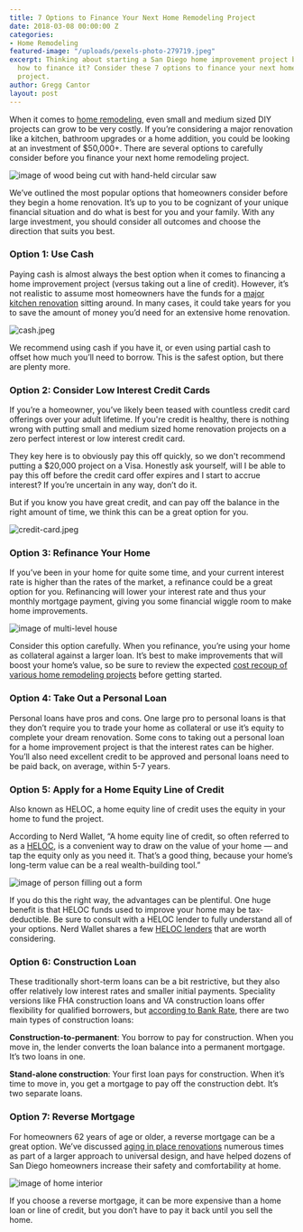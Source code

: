 ```yaml
---
title: 7 Options to Finance Your Next Home Remodeling Project
date: 2018-03-08 00:00:00 Z
categories:
- Home Remodeling
featured-image: "/uploads/pexels-photo-279719.jpeg"
excerpt: Thinking about starting a San Diego home improvement project but not sure
  how to finance it? Consider these 7 options to finance your next home remodeling
  project.
author: Gregg Cantor
layout: post
---
```


When it comes to [home remodeling](/san-diego-home-remodel-services), even small and medium sized DIY projects can grow to be very costly. If you’re considering a major renovation like a kitchen, bathroom upgrades or a home addition, you could be looking at an investment of $50,000\+. There are several options to carefully consider before you finance your next home remodeling project.

![image of wood being cut with hand-held circular saw](/uploads/saw-wood.png "Need Financing for Your Home Remodel? Try These Options Below")

We’ve outlined the most popular options that homeowners consider before they begin a home renovation. It’s up to you to be cognizant of your unique financial situation and do what is best for you and your family. With any large investment, you should consider all outcomes and choose the direction that suits you best.

### Option 1: Use Cash

Paying cash is almost always the best option when it comes to financing a home improvement project (versus taking out a line of credit). However, it’s not realistic to assume most homeowners have the funds for a [major kitchen renovation](/san-diego-kitchen-remodeling-services) sitting around. In many cases, it could take years for you to save the amount of money you’d need for an extensive home renovation.

![cash.jpeg](/uploads/cash.jpeg)

We recommend using cash if you have it, or even using partial cash to offset how much you’ll need to borrow. This is the safest option, but there are plenty more.

### Option 2: Consider Low Interest Credit Cards

If you’re a homeowner, you’ve likely been teased with countless credit card offerings over your adult lifetime. If you're credit is healthy, there is nothing wrong with putting small and medium sized home renovation projects on a zero perfect interest or low interest credit card.

They key here is to obviously pay this off quickly, so we don't recommend putting a $20,000 project on a Visa. Honestly ask yourself, will I be able to pay this off before the credit card offer expires and I start to accrue interest? If you’re uncertain in any way, don’t do it.

But if you know you have great credit, and can pay off the balance in the right amount of time, we think this can be a great option for you.

![credit-card.jpeg](/uploads/credit-card.jpeg)

### Option 3: Refinance Your Home

If you’ve been in your home for quite some time, and your current interest rate is higher than the rates of the market, a refinance could be a great option for you. Refinancing will lower your interest rate and thus your monthly mortgage payment, giving you some financial wiggle room to make home improvements.

![image of multi-level house](/uploads/house.jpeg "Refinancing Your Home")

Consider this option carefully. When you refinance, you’re using your home as collateral against a larger loan. It’s best to make improvements that will boost your home’s value, so be sure to review the expected [cost recoup of various home remodeling projects](/infographic-2018-cost-vs-value-report-home-remodeling/) before getting started.

### Option 4: Take Out a Personal Loan

Personal loans have pros and cons. One large pro to personal loans is that they don’t require you to trade your home as collateral or use it’s equity to complete your dream renovation. Some cons to taking out a personal loan for a home improvement project is that the interest rates can be higher. You’ll also need excellent credit to be approved and personal loans need to be paid back, on average, within 5-7 years.

### Option 5: Apply for a Home Equity Line of Credit

Also known as HELOC, a home equity line of credit uses the equity in your home to fund the project.

According to Nerd Wallet, “A home equity line of credit, so often referred to as a [HELOC](https://www.nerdwallet.com/blog/mortgages/home-equity-line-of-credit/), is a convenient way to draw on the value of your home — and tap the equity only as you need it. That’s a good thing, because your home’s long-term value can be a real wealth-building tool.”

![image of person filling out a form](/uploads/application.jpeg "HELOC Loans Can Be a Great Financing Option")

If you do this the right way, the advantages can be plentiful. One huge benefit is that HELOC funds used to improve your home may be tax-deductible. Be sure to consult with a HELOC lender to fully understand all of your options. Nerd Wallet shares a few [HELOC lenders](https://www.nerdwallet.com/blog/mortgages/best-heloc-lenders/) that are worth considering.

### Option 6: Construction Loan

These traditionally short-term loans can be a bit restrictive, but they also offer relatively low interest rates and smaller initial payments. Speciality versions like FHA construction loans and VA construction loans offer flexibility for qualified borrowers, but [according to Bank Rate](https://www.bankrate.com/finance/mortgages/construction-loans-explained.aspx), there are two main types of construction loans:

**Construction-to-permanent**: You borrow to pay for construction. When you move in, the lender converts the loan balance into a permanent mortgage. It’s two loans in one.

**Stand-alone construction**: Your first loan pays for construction. When it’s time to move in, you get a mortgage to pay off the construction debt. It’s two separate loans.

### Option 7: Reverse Mortgage

For homeowners 62 years of age or older, a reverse mortgage can be a great option. We’ve discussed [aging in place renovations](/aging-in-place-10-concepts-of-universal-design/) numerous times as part of a larger approach to universal design, and have helped dozens of San Diego homeowners increase their safety and comfortability at home.

![image of home interior](/uploads/home-sweet-home.png "Finance Home Improvements with a Reverse Mortgage")

If you choose a reverse mortgage, it can be more expensive than a home loan or line of credit, but you don’t have to pay it back until you sell the home.
